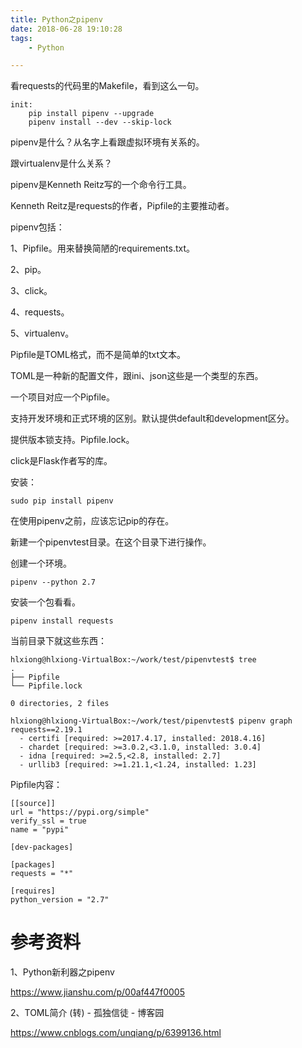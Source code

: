 ```yaml
---
title: Python之pipenv
date: 2018-06-28 19:10:28
tags:
	- Python

---
```




看requests的代码里的Makefile，看到这么一句。

```
init:
	pip install pipenv --upgrade
	pipenv install --dev --skip-lock
```

pipenv是什么？从名字上看跟虚拟环境有关系的。

跟virtualenv是什么关系？



pipenv是Kenneth Reitz写的一个命令行工具。

Kenneth Reitz是requests的作者，Pipfile的主要推动者。

pipenv包括：

1、Pipfile。用来替换简陋的requirements.txt。

2、pip。

3、click。

4、requests。

5、virtualenv。



Pipfile是TOML格式，而不是简单的txt文本。

TOML是一种新的配置文件，跟ini、json这些是一个类型的东西。



一个项目对应一个Pipfile。

支持开发环境和正式环境的区别。默认提供default和development区分。

提供版本锁支持。Pipfile.lock。

click是Flask作者写的库。

安装：

```
sudo pip install pipenv
```

在使用pipenv之前，应该忘记pip的存在。

新建一个pipenvtest目录。在这个目录下进行操作。

创建一个环境。

```
pipenv --python 2.7
```

安装一个包看看。

```
pipenv install requests
```

当前目录下就这些东西：

```
hlxiong@hlxiong-VirtualBox:~/work/test/pipenvtest$ tree
.
├── Pipfile
└── Pipfile.lock

0 directories, 2 files
```



```
hlxiong@hlxiong-VirtualBox:~/work/test/pipenvtest$ pipenv graph
requests==2.19.1
  - certifi [required: >=2017.4.17, installed: 2018.4.16]
  - chardet [required: >=3.0.2,<3.1.0, installed: 3.0.4]
  - idna [required: >=2.5,<2.8, installed: 2.7]
  - urllib3 [required: >=1.21.1,<1.24, installed: 1.23]
```

Pipfile内容：

```
[[source]]
url = "https://pypi.org/simple"
verify_ssl = true
name = "pypi"

[dev-packages]

[packages]
requests = "*"

[requires]
python_version = "2.7"
```



# 参考资料

1、Python新利器之pipenv

https://www.jianshu.com/p/00af447f0005

2、TOML简介 (转) - 孤独信徒 - 博客园

https://www.cnblogs.com/unqiang/p/6399136.html